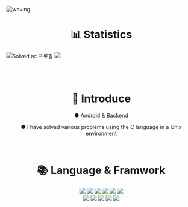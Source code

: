 ![waving](https://capsule-render.vercel.app/api?type=waving&height=200&text=KymCat%20GitHub&fontAlign=50&fontAlignY=40&color=gradient)

<div align=center><h1>📊 Statistics</h1></div>
<div>
  <img src="http://mazassumnida.wtf/api/v2/generate_badge?boj=kohina1452" alt="Solved.ac 프로필">
  <img src="http://mazandi.herokuapp.com/api?handle=kohina1452&theme=dark"/>
</div>


<br><br>
<div align=center><h1>🎉 Introduce</h1></div>
<div align=center>
  <p>● Android & Backend </p>
  <p>● I have solved various problems using the C language in a Unix environment </p>
</div><br>

<div align=center><h1>📚 Language & Framwork</h1></div>
<div align=center> 
  <img src="https://img.shields.io/badge/c-A8B9CC?style=for-the-badge&logo=C&logoColor=white">
  <img src="https://img.shields.io/badge/python-3776AB?style=for-the-badge&logo=python&logoColor=white"> 
  <img src="https://img.shields.io/badge/android-3DDC84?style=for-the-badge&logo=Android&logoColor=white"/>
  <img src="https://img.shields.io/badge/django-092E20?style=for-the-badge&logo=django&logoColor=white"/>
  <img src="https://img.shields.io/badge/java-DD0031?style=for-the-badge&logo=Oracle&logoColor=white">
  <img src="https://img.shields.io/badge/tensorflow-FF6F00?style=for-the-badge&logo=tensorflow&logoColor=white">

  <br>
  <img src="https://img.shields.io/badge/pandas-150458?style=for-the-badge&logo=pandas&logoColor=white">
  <img src="https://img.shields.io/badge/keras-D00000?style=for-the-badge&logo=keras&logoColor=white">
  <img src="https://img.shields.io/badge/linux-FCC624?style=for-the-badge&logo=linux&logoColor=white">
  <img src="https://img.shields.io/badge/mysql-4479A1?style=for-the-badge&logo=mysql&logoColor=white">
  <img src="https://img.shields.io/badge/php-777BB4?style=for-the-badge&logo=php&logoColor=white">  
</div>

